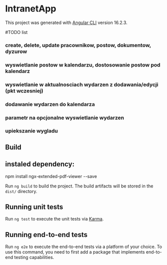 # IntranetApp

This project was generated with [Angular CLI](https://github.com/angular/angular-cli) version 16.2.3.

#TODO list
### create, delete, update pracownikow, postow, dokumentow, dyzurow
### wyswietlanie postow w kalendarzu, dostosowanie postow pod kalendarz
### wyswietlanie w aktualnosciach wydarzen z dodawania/edycji (pkt wczesniej)
### dodawanie wydarzen do kalendarza
### parametr na opcjonalne wyswietlanie wydarzen
### upiekszanie wygladu

## Build
## instaled dependency:
npm install ngx-extended-pdf-viewer --save


Run `ng build` to build the project. The build artifacts will be stored in the `dist/` directory.

## Running unit tests

Run `ng test` to execute the unit tests via [Karma](https://karma-runner.github.io).

## Running end-to-end tests

Run `ng e2e` to execute the end-to-end tests via a platform of your choice. To use this command, you need to first add a package that implements end-to-end testing capabilities.
